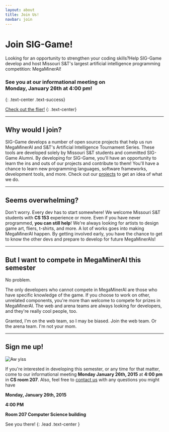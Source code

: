 ```yaml
---
layout: about
title: Join Us!
navbar: join
---
```


<div class="jumbotron">
<h1>Join SIG-Game!</h1>
<p>Looking for an opportunity to strengthen your coding skills?Help
SIG-Game develop and host Missouri S&T's largest artificial
intelligence programming competition: MegaMinerAI!</p>
</div>

### See you at our informational meeting on <br> **Monday, January 26th at 4:00 pm!**
{: .text-center .text-success}


<a class="btn btn-info btn-lg" target="_blank" href="https://docs.google.com/document/d/1DqRdpFKtUjtW9X994JAzzZX-UYFhGBZiFjdJ0ODnCPk/pub">Check out the flier!</a>
{: .text-center}

---

Why would I join?
--------------------

SIG-Game develops a number of open source projects that help us run MegaMinerAI and S&T's Artificial Intelligence Tournament Series.
These tools are developed solely by Missouri S&T students and committed SIG-Game Alumni.
By developing for SIG-Game, you'll have an opportunity to learn the ins and outs of our projects and contribute to them!
You'll have a chance to learn new programming languages, software frameworks, development tools, and more.
Check out our [projects](/about/#Projects) to get an idea of what we do.

---

Seems overwhelming?
-------------------

Don't worry.
Every dev has to start somewhere!
We welcome Missouri S&T students with **CS 153** experience or more.
Even if you have never programmed, **you can still help**!
We're always looking for artists to design game art, fliers, t-shirts, and more.
A lot of works goes into making MegaMinerAI happen.
By getting involved early, you have the chance to get to know the other devs and prepare to develop for future MegaMinerAIs!

---

But I want to compete in MegaMinerAI this semester
--------------------------------------------------

No problem.

The only developers who cannot compete in MegaMinerAI are those who have specific knowledge of the game.
If you choose to work on other, unrelated components, you're more than welcome to compete for prizes in MegaMinerAI.
The web and arena teams are always looking for developers, and they're really cool people, too.

Granted, I'm on the web team, so I may be biased.
Join the web team.
Or the arena team.
I'm not your mom.

---

Sign me up!
-----------

<div class="row">
<div class="col-xs-offset-4 col-xs-4">
<img src="http://i.imgur.com/VFN3LZD.png" alt="Aw yiss" class="img-responsive" />
</div>
</div>

If you're interested in developing this semester, or any time for that matter, come to our informational meeting **Monday January 26th, 2015** at **4:00 pm** in **CS room 207**.
Also, feel free to [contact us](/about/#Contact-Us) with any questions you might have

<div class="lead text-center well text-bold">
<p><strong>Monday, January 26th, 2015</strong></p>
<p><strong>4:00 PM</strong></p>
<p><strong>Room 207 Computer Science building</strong></p>
</div>

See you there!
{: .lead .text-center }
